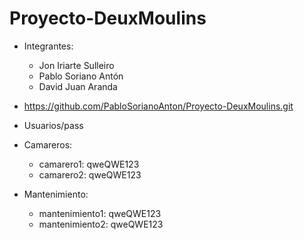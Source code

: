 # Proyecto-DeuxMoulins
- Integrantes:
	- Jon Iriarte Sulleiro
	- Pablo Soriano Antón
	- David Juan Aranda 
- https://github.com/PabloSorianoAnton/Proyecto-DeuxMoulins.git

- Usuarios/pass
- Camareros:
	- camarero1: qweQWE123
	- camarero2: qweQWE123
- Mantenimiento:
	- mantenimiento1: qweQWE123
	- mantenimiento2: qweQWE123

